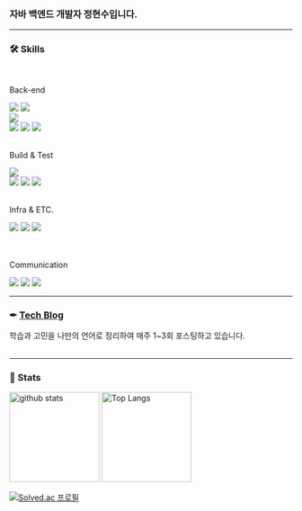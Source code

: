 <div >
  <h3>자바 백엔드 개발자 정현수입니다.</h3>
  
  ---
  <div>
    <h3> 🛠️ Skills </h3>
    <br>
    <p>Back-end</p>
    <img src="https://img.shields.io/badge/Java 17-E38836?style=flat&logo=openJdk&logoColor=white">
    <img src="https://img.shields.io/badge/Python(sub)-3676E3?style=flat&logo=python&logoColor=white">
    <br>
    <img src="https://img.shields.io/badge/MySQL 8-08668E?style=flat&logo=mysql&logoColor=white">
    <br>
    <img src="https://img.shields.io/badge/Spring-00A109?style=flat&logo=spring&logoColor=white">
    <img src="https://img.shields.io/badge/Spring Boot 3.2-00A109?style=flat&logo=springBoot&logoColor=white">
    <img src="https://img.shields.io/badge/JPA-BAAE85?style=flat&logo=hibernate&logoColor=white">
    <br><br>
    <p>Build & Test</p>
    <img src="https://img.shields.io/badge/Gradle 8-2CA467?style=flat&logo=Gradle&logoColor=white">
    <br>
    <img src="https://img.shields.io/badge/JUnit5-2CA467?style=flat&logo=JUnit5&logoColor=white">
    <img src="https://img.shields.io/badge/Mockito-2CA467?style=flat&logo=Mockito&logoColor=white">
    <img src="https://img.shields.io/badge/JaCoCo-2CA467?style=flat&logo=Jacoco&logoColor=white">
    <br><br>
    <p>Infra & ETC.</p>
    <img src="https://img.shields.io/badge/AWS EC2-F58A3B?style=flat&logo=amazonaws&logoColor=white">
    <img src="https://img.shields.io/badge/AWS S3-F58A3B?style=flat&logo=amazon s3&logoColor=white">
    <img src="https://img.shields.io/badge/Spring REST Docs-00A109?style=flat&logo=spring&logoColor=white">
    <br>
    <br><br>
    <p>Communication</p>
    <img src="https://img.shields.io/badge/Git-F5512F?style=flat&logo=git&logoColor=white">
    <img src="https://img.shields.io/badge/Notion-000000?style=flat&logo=notion&logoColor=white">
    <img src="https://img.shields.io/badge/Jira-2684ff?style=flat&logo=jira&logoColor=white">
  </div>
</div>

---
<div>
<!--   <h1>백엔드 개발자 정현수 입니다.</h1> -->
  <h3>✒ <a href="https://hyunsb.tistory.com/"> Tech Blog </a></h3>
  <span>학습과 고민을 나만의 언어로 정리하여 매주 1~3회 포스팅하고 있습니다.</span>
</div>
<br>

---
<div>
    <h3> 📄 Stats </h3>
  <p align=> 
    <img alt="github stats" height="160px" src="https://github-readme-stats.vercel.app/api?username=hyunsb&hide_title=flase&include_all_commits=true&show_icons=true&hide_border=true&theme=onedark&title_color=446FC1&text_color=f0eee9&icon_color=446FC1" />
    <img alt="Top Langs" height="160px" src="https://github-readme-stats.vercel.app/api/top-langs?username=hyunsb&hide=CSS,HTML&hide_title=true&layout=compact&langs_count=5&hide_border=true&theme=onedark&title_color=5f4b8b&text_color=f0eee9&icon_color=00abc0"/>    
  </p>
  
  [![Solved.ac 프로필](http://mazassumnida.wtf/api/v2/generate_badge?boj=jhss0113)](https://solved.ac/jhss0113)
</div>
